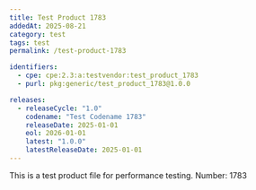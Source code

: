 ```yaml
---
title: Test Product 1783
addedAt: 2025-08-21
category: test
tags: test
permalink: /test-product-1783

identifiers:
  - cpe: cpe:2.3:a:testvendor:test_product_1783
  - purl: pkg:generic/test_product_1783@1.0.0

releases:
  - releaseCycle: "1.0"
    codename: "Test Codename 1783"
    releaseDate: 2025-01-01
    eol: 2026-01-01
    latest: "1.0.0"
    latestReleaseDate: 2025-01-01
---
```


This is a test product file for performance testing. Number: 1783
